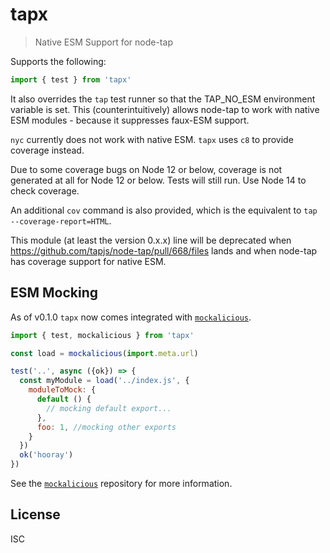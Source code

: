 # tapx

> Native ESM Support for node-tap

Supports the following:

```js
import { test } from 'tapx'
```

It also overrides the `tap` test runner so that the TAP_NO_ESM environment variable is set. This (counterintuitively) allows node-tap to work with native ESM modules - because it suppresses faux-ESM support.

`nyc` currently does not work with native ESM. `tapx` uses `c8` to provide coverage instead. 

Due to some coverage bugs on Node 12 or below, coverage is not generated at all for Node 12 or below. 
Tests will still run. Use Node 14 to check coverage.

An additional `cov` command is also provided, which is the equivalent to `tap --coverage-report=HTML`.

This module (at least the version 0.x.x) line will be deprecated when https://github.com/tapjs/node-tap/pull/668/files lands and when node-tap has coverage support for native ESM.

## ESM Mocking

As of v0.1.0 `tapx` now comes integrated with [`mockalicious`](https://github.com/davidmarkclements/mockalicious).

```js
import { test, mockalicious } from 'tapx'

const load = mockalicious(import.meta.url)

test('..', async ({ok}) => {
  const myModule = load('../index.js', {
    moduleToMock: {
      default () {
        // mocking default export...
      },
      foo: 1, //mocking other exports
    }
  })
  ok('hooray')
})
```

See the [`mockalicious`](https://github.com/davidmarkclements/mockalicious) repository for more information.

## License

ISC